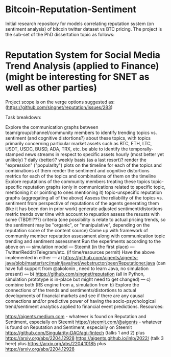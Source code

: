 # Bitcoin-Reputation-Sentiment
Initial research repository for models correlating reputation system (on sentiment analysis) of bitcoin twitter dataset vs BTC pricing.
The project is the sub-set of the PhD dissertation topic as follows:

# Reputation System for Social Media Trend Analysis (applied to Finance) (might be interesting for SNET as well as other parties)

Project scope is on the verge options suggested as: (https://github.com/singnet/reputation/issues/283)

Task breakdown:

Explore the communication graphs between team/group/channel/community members to identify trending topics vs. sentiment (and cognitive distortions?) about these topics, with topics primarily concerning particular market assets such as BTC, ETH, LTC, USDT, USDC, BUSD, ADA, TRX, etc.
be able to identify the temporally-stamped news streams in respect to specific assets
hourly (most better yet unlikely) ?
daily (better)?
weekly basis (as a last resort)?
render the "expression" ("popularity") plots on the timeline for each of the topics and combinations of them
render the sentiment and cognitive distortions metrics for each of the topics and combinations of them on the timeline
Explore reputations of the community members treating these topics
topic-specific reputation graphs (only in communications related to specific topic, mentioning it or pointing to ones mentioning it)
topic-unspecific reputation graphs (aggregating all of the above)
Assess the reliability of the topics vs. sentiment from perspective of reputations of the agents generating them (like it has been don in prior work)
generate adjusted sentiment/distortions metric trends over time with account to repuation
assess the resusts with some (TBD!!!???) criteria (one possibility is relate to actual pricing trends, so the sentiment may be "organic", or "manipulative", depending on the reputation score of the content source)
Come up with framework of community member reputation assessment along with communication topic trending and sentiment assessment
Run the experiments according to the above on
— simulation model
— Steemit (in the first place)
— Twitter/Reddit/Telegram/etc. (if time/resources permit)
Have the above implemented in either
— a) https://github.com/aigents/aigents-java/blob/master/src/main/java/net/webstructor/peer/Reputationer.java (can have full support from @akolonin , need to learn Java, no simulation present)
— b) https://github.com/singnet/reputation (all in Python, simulation prototype is in-place but might need to get changed)
— c) combine both (RS engine from a, simulation from b)
Explore the connections of the trends and sentiments/distortions to actual developments of financial markets and see if there are any causal connections and/or predictive power of having the socio-psychological trend/sentiment analytics applied to financial event predictions.
Resources:

https://aigents.medium.com - whatever is found on Reputation and Sentiment, especially on Steemit
https://steemit.com/@aigents - whatever is found on Reputation and Sentiment, especially on Steemit
https://github.com/Singularity-DAO/agi-fintech (talks 1 and 2) plus https://arxiv.org/abs/2204.12928
https://aigents.github.io/inlp/2022/ (talk 3 here) plus https://arxiv.org/abs/2204.10185 plus https://arxiv.org/abs/2204.12928

